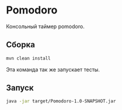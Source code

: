 # Pomodoro

Консольный таймер pomodoro.

## Сборка
```bash
mvn clean install
```
Эта команда так же запускает тесты.

## Запуск
```bash
java -jar target/Pomodoro-1.0-SNAPSHOT.jar
```